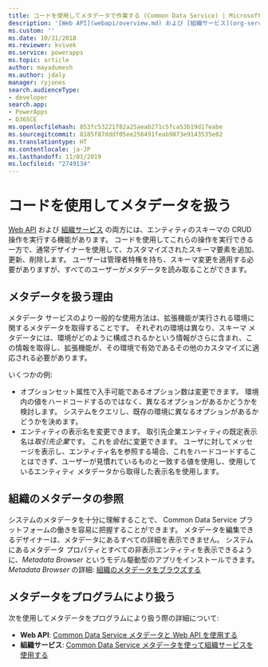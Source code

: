 ```yaml
---
title: コードを使用してメタデータで作業する (Common Data Service) | Microsoft Docs
description: '[Web API](webapi/overview.md) および [組織サービス](org-service/overview.md) の両方には、エンティティのスキーマの CRUD 操作を実行する機能があります。'
ms.custom: ''
ms.date: 10/31/2018
ms.reviewer: kvivek
ms.service: powerapps
ms.topic: article
author: mayadumesh
ms.author: jdaly
manager: ryjones
search.audienceType:
- developer
search.app:
- PowerApps
- D365CE
ms.openlocfilehash: 853fc53221f82a25aeab271c5fca53b19d17eabe
ms.sourcegitcommit: 8185f87dddf05ee256491feab9873e9143535e02
ms.translationtype: HT
ms.contentlocale: ja-JP
ms.lasthandoff: 11/01/2019
ms.locfileid: "2749134"
---
```

# <a name="work-with-metadata-using-code"></a>コードを使用してメタデータを扱う

[Web API](webapi/overview.md) および [組織サービス](org-service/overview.md) の両方には、エンティティのスキーマの CRUD 操作を実行する機能があります。 コードを使用してこれらの操作を実行できる一方で、通常デザイナーを使用して、カスタマイズされたスキーマ要素を追加、更新、削除します。 ユーザーは管理者特権を持ち、スキーマ変更を適用する必要がありますが、すべてのユーザーがメタデータを読み取ることができます。

## <a name="why-work-with-metadata"></a>メタデータを扱う理由

メタデータ サービスのより一般的な使用方法は、拡張機能が実行される環境に関するメタデータを取得することです。 それぞれの環境は異なり、スキーマ メタデータには、環境がどのように構成されるかという情報がさらに含まれ、この情報を取得し、拡張機能が、その環境で有効であるその他のカスタマイズに適応される必要があります。

いくつかの例:
- オプションセット属性で入手可能であるオプション数は変更できます。 環境内の値をハードコードするのではなく、異なるオプションがあるかどうかを検討します。 システムをクエリし、既存の環境に異なるオプションがあるかどうかを決めます。
- エンティティの表示名を変更できます。 取引先企業エンティティの既定表示名は*取引先企業*です。 これを*会社*に変更できます。 ユーザに対してメッセージを表示し、エンティティ名を参照する場合、これをハードコードすることはできず、ユーザーが見慣れているものと一致する値を使用し、使用しているエンティティ メタデータから取得した表示名を使用します。

## <a name="browse-the-metadata-for-your-organization"></a>組織のメタデータの参照

システムのメタデータを十分に理解することで、 Common Data Service プラットフォームの働きを容易に把握することができます。 メタデータを編集できるデザイナーは、メタデータにあるすべての詳細を表示できません。 システムにあるメタデータ プロパティとすべての非表示エンティティを表示できるように、*Metadata Browser* というモデル駆動型のアプリをインストールできます。 *Metadata Browser* の詳細: [組織のメタデータをブラウズする](browse-your-metadata.md)

## <a name="programmatically-work-with-metadata"></a>メタデータをプログラムにより扱う

次を使用してメタデータをプログラムにより扱う際の詳細について:
- **Web API**: [ Common Data Service メタデータと Web API を使用する](webapi/use-web-api-metadata.md)
- **組織サービス**: [Common Data Service メタデータを使って組織サービスを使用する](org-service/work-with-metadata.md)